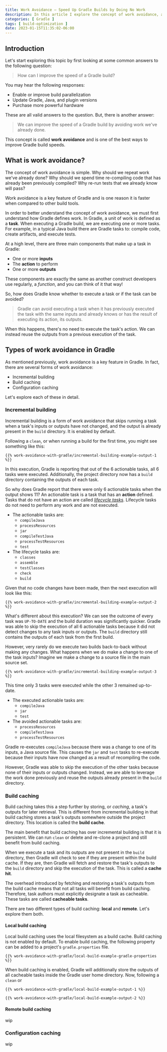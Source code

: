 ```yaml
---
title: Work Avoidance — Speed Up Gradle Builds by Doing No Work
description: In this article I explore the concept of work avoidance, a way to improve build speeds — by doing no work at all.
categories: [ Gradle ]
tags: [ build-optimization ]
date: 2023-01-15T11:35:02-06:00
---
```


<!--more-->

## Introduction

Let's start exploring this topic by first looking at some common answers to the following question:

> How can I improve the speed of a Gradle build?

You may hear the following responses:

- Enable or improve build parallelization
- Update Gradle, Java, and plugin versions
- Purchase more powerful hardware

These are all valid answers to the question.
But, there is another answer:

> We can improve the speed of a Gradle build by avoiding work we've already done.

This concept is called **work avoidance** and is one of the best ways to improve Gradle build speeds.

## What is work avoidance?

The concept of work avoidance is simple.
Why should we repeat work we've already done?
Why should we spend time re-compiling code that has already been previously compiled?
Why re-run tests that we already know will pass?

Work avoidance is a key feature of Gradle and is one reason it is faster when compared to other build tools.

In order to better understand the concept of work avoidance, we must first understand how Gradle defines work.
In Gradle, a unit of work is defined as a **task**.
When executing a Gradle build, we are executing one or more tasks.
For example, in a typical Java build there are Gradle tasks to: compile code, create artifacts, and execute tests.

At a high level, there are three main components that make up a task in Gradle:

- One or more **inputs**
- The **action** to perform
- One or more **outputs**

These components are exactly the same as another construct developers use regularly, a _function_, and you can think of it that way!

So, how does Gradle know whether to execute a task or if the task can be avoided?

> Gradle can avoid executing a task when it has previously executed the task with the same inputs and already knows or has the result of executing its action, its outputs.

When this happens, there's no need to execute the task's action.
We can instead reuse the outputs from a previous execution of the task.

## Types of work avoidance in Gradle

As mentioned previously, work avoidance is a key feature in Gradle.
In fact, there are several forms of work avoidance:

- Incremental building
- Build caching
- Configuration caching

Let's explore each of these in detail.

### Incremental building

Incremental building is a form of work avoidance that skips running a task when a task's inputs or outputs have not changed, and the output is already present in the `build` directory. It is enabled by default.

Following a `clean`, or when running a build for the first time, you might see something like this:

```shell
{{% work-avoidance-with-gradle/incremental-building-example-output-1 %}}
```

In this execution, Gradle is reporting that out of the 6 actionable tasks, all 6 tasks were executed.
Additionally, the project directory now has a `build` directory containing the outputs of each task. 

So why does Gradle report that there were only 6 actionable tasks when the output shows 11?
An actionable task is a task that has an **action** defined.
Tasks that do not have an action are called [_lifecycle tasks_](https://docs.gradle.org/current/userguide/more_about_tasks.html#sec:lifecycle_tasks).
Lifecycle tasks do not need to perform any work and are not executed.

- The actionable tasks are: 
  - `compileJava`
  - `processResources`
  - `jar`
  - `compileTestJava`
  - `processTestResources`
  - `test`
- The lifecycle tasks are:
  - `classes`
  - `assemble`
  - `testClasses`
  - `check`
  - `build`

Given that no code changes have been made, then the next execution will look like this:

```shell
{{% work-avoidance-with-gradle/incremental-building-example-output-2 %}}
```

What's different about this execution?
We can see the outcome of every task was `UP-TO-DATE` and the build duration was significantly quicker.
Gradle was able to skip the execution of all 6 actionable tasks because it did not detect changes to any task inputs or outputs.
The `build` directory still contains the outputs of each task from the first build.

However, very rarely do we execute two builds back-to-back without making any changes.
What happens when we do make a change to one of the task inputs?
Imagine we make a change to a source file in the main source set.

```shell
{{% work-avoidance-with-gradle/incremental-building-example-output-3 %}}
```

This time only 3 tasks were executed while the other 3 remained up-to-date.

- The executed actionable tasks are:
  - `compileJava`
  - `jar`
  - `test`
- The avoided actionable tasks are:
  - `processResources`
  - `compileTestJava`
  - `processTestResources`

Gradle re-executes `compileJava` because there was a change to one of its inputs, a Java source file.
This causes the `jar` and `test` tasks to re-execute because their inputs have now changed as a result of recompiling the code.

However, Gradle was able to skip the execution of the other tasks because none of their inputs or outputs changed.
Instead, we are able to leverage the work done previously and reuse the outputs already present in the `build` directory.

### Build caching

Build caching takes this a step further by storing, or _caching_, a task's outputs for later retrieval.
This is different from incremental building in that build caching stores a task's outputs somewhere outside the project directory.
This location is called the **build cache**.

The main benefit that build caching has over incremental building is that it is persistent.
We can run `clean` or delete and re-clone a project and still benefit from build caching.

When we execute a task and its outputs are not present in the `build` directory, then Gradle will check to see if they are present within the build cache.
If they are, then Gradle will fetch and restore the task's outputs to the `build` directory and skip the execution of the task. This is called a **cache hit**.

The overhead introduced by fetching and restoring a task's outputs from the build cache means that not all tasks will benefit from build caching.
Therefore, task authors must explicitly designate a task as cacheable.
These tasks are called **cacheable tasks**.

There are two different types of build caching: **local** and **remote**.
Let's explore them both.

#### Local build caching

Local build caching uses the local filesystem as a build cache.
Build caching is not enabled by default.
To enable build caching, the following property can be added to a project's `gradle.properties` file.

```properties
{{% work-avoidance-with-gradle/local-build-example-gradle-properties %}}
```

When build caching is enabled, Gradle will additionally store the outputs of all cacheable tasks inside the Gradle user home directory.
Now, following a `clean` or 

```shell
{{% work-avoidance-with-gradle/local-build-example-output-1 %}}
```

```shell
{{% work-avoidance-with-gradle/local-build-example-output-2 %}}
```

#### Remote build caching

wip

### Configuration caching

wip
